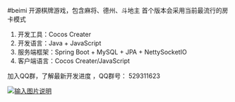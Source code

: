 #beimi
开源棋牌游戏，包含麻将、德州、斗地主
首个版本会采用当前最流行的房卡模式


1. 开发工具：Cocos Creater
1. 开发语言：Java + JavaScript
1. 服务端框架：Spring Boot + MySQL + JPA + NettySocketIO
1. 客户端语言：Cocos Creater/JavaScript

加入QQ群，了解最新开发进度 ，QQ群号： 529311623

[![输入图片说明](https://git.oschina.net/uploads/images/2017/0609/233259_8ab02715_1387891.png "在这里输入图片标题")](http:////shang.qq.com/wpa/qunwpa?idkey=3735ebb729ef696009be07fa2e2eba7feee6acf89c07e6e68a9b56504d9fabd0)